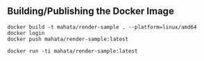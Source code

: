 ## Building/Publishing the Docker Image

```
docker build -t mahata/render-sample . --platform=linux/amd64
docker login
docker push mahata/render-sample:latest
```

```
docker run -ti mahata/render-sample:latest 
```
